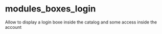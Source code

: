 # modules_boxes_login
Allow to display a login boxe inside the catalog and some access inside the account
